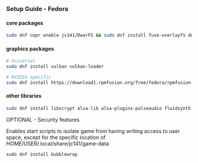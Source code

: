 <h3>Setup Guide - Fedora</h3>

#### core packages
```sh
sudo dnf copr enable jc141/DwarFS && sudo dnf install fuse-overlayfs dwarfs wine
```

#### graphics packages

```sh
# Universal
sudo dnf install vulkan vulkan-loader

# NVIDIA specific
sudo dnf install https://download1.rpmfusion.org/free/fedora/rpmfusion-free-release-$(rpm -E %fedora).noarch.rpm https://download1.rpmfusion.org/nonfree/fedora/rpmfusion-nonfree-release-$(rpm -E %fedora).noarch.rpm && sudo dnf install xorg-x11-drv-nvidia akmod-nvidia
```

#### other libraries
```sh
sudo dnf install libxcrypt alsa-lib alsa-plugins-pulseaudio fluidsynth pulseaudio openal
```

OPTIONAL - Security features

Enables start scripts to isolate game from having writing access to user space, except for the specific location of $HOME/$USER/.local/share/jc141/game-data

```
sudo dnf install bubblewrap
```
